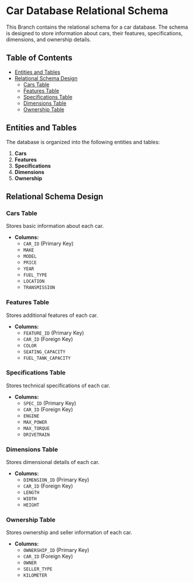  # Car Database Relational Schema

This Branch contains the relational schema for a car database. The schema is designed to store information about cars, their features, specifications, dimensions, and ownership details.

## Table of Contents

- [Entities and Tables](#entities-and-tables)
- [Relational Schema Design](#relational-schema-design)
  - [Cars Table](#cars-table)
  - [Features Table](#features-table)
  - [Specifications Table](#specifications-table)
  - [Dimensions Table](#dimensions-table)
  - [Ownership Table](#ownership-table)


## Entities and Tables

The database is organized into the following entities and tables:

1. **Cars**
2. **Features**
3. **Specifications**
4. **Dimensions**
5. **Ownership**

## Relational Schema Design

### Cars Table

Stores basic information about each car.

- **Columns:**
  - `CAR_ID` (Primary Key)
  - `MAKE`
  - `MODEL`
  - `PRICE`
  - `YEAR`
  - `FUEL_TYPE`
  - `LOCATION`
  - `TRANSMISSION`

### Features Table

Stores additional features of each car.

- **Columns:**
  - `FEATURE_ID` (Primary Key)
  - `CAR_ID` (Foreign Key)
  - `COLOR`
  - `SEATING_CAPACITY`
  - `FUEL_TANK_CAPACITY`

### Specifications Table

Stores technical specifications of each car.

- **Columns:**
  - `SPEC_ID` (Primary Key)
  - `CAR_ID` (Foreign Key)
  - `ENGINE`
  - `MAX_POWER`
  - `MAX_TORQUE`
  - `DRIVETRAIN`

### Dimensions Table

Stores dimensional details of each car.

- **Columns:**
  - `DIMENSION_ID` (Primary Key)
  - `CAR_ID` (Foreign Key)
  - `LENGTH`
  - `WIDTH`
  - `HEIGHT`

### Ownership Table

Stores ownership and seller information of each car.

- **Columns:**
  - `OWNERSHIP_ID` (Primary Key)
  - `CAR_ID` (Foreign Key)
  - `OWNER`
  - `SELLER_TYPE`
  - `KILOMETER`
